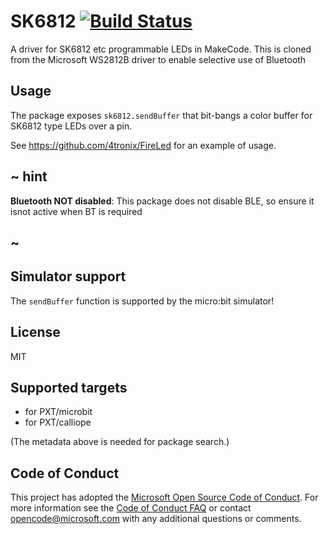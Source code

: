 # SK6812 [![Build Status](https://travis-ci.org/Microsoft/pxt-ws2812b.svg?branch=master)](https://travis-ci.org/Microsoft/pxt-ws2812b)

A driver for SK6812 etc programmable LEDs in MakeCode.
This is cloned from the Microsoft WS2812B driver to enable selective use of Bluetooth

## Usage

The package exposes ``sk6812.sendBuffer`` that bit-bangs a color buffer for SK6812 type LEDs over a pin.

See https://github.com/4tronix/FireLed for an example of usage.

## ~ hint
 
**Bluetooth NOT disabled**: This package does not disable BLE, so ensure it isnot active when BT is required

## ~

## Simulator support

The ``sendBuffer`` function is supported by the micro:bit simulator!

## License

MIT

## Supported targets

* for PXT/microbit
* for PXT/calliope

(The metadata above is needed for package search.)


## Code of Conduct

This project has adopted the [Microsoft Open Source Code of Conduct](https://opensource.microsoft.com/codeofconduct/). For more information see the [Code of Conduct FAQ](https://opensource.microsoft.com/codeofconduct/faq/) or contact [opencode@microsoft.com](mailto:opencode@microsoft.com) with any additional questions or comments.
